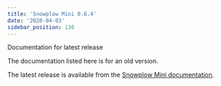 ```yaml
---
title: 'Snowplow Mini 0.6.4'
date: '2020-04-03'
sidebar_position: 130
---
```


Documentation for latest release

The documentation listed here is for an old version.

The latest release is available from the [Snowplow Mini documentation](/docs/pipeline-components-and-applications/snowplow-mini/index.md).
